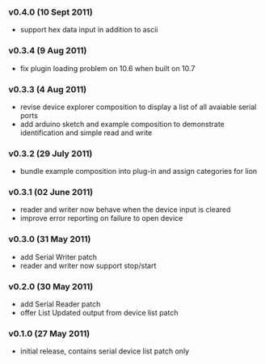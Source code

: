 
### v0.4.0 (10 Sept 2011)
* support hex data input in addition to ascii

### v0.3.4 (9 Aug 2011)
* fix plugin loading problem on 10.6 when built on 10.7

### v0.3.3 (4 Aug 2011)
* revise device explorer composition to display a list of all avaiable serial ports
* add arduino sketch and example composition to demonstrate identification and simple read and write

### v0.3.2 (29 July 2011)
* bundle example composition into plug-in and assign categories for lion

### v0.3.1 (02 June 2011)
* reader and writer now behave when the device input is cleared
* improve error reporting on failure to open device

### v0.3.0 (31 May 2011)
* add Serial Writer patch
* reader and writer now support stop/start

### v0.2.0 (30 May 2011)
* add Serial Reader patch
* offer List Updated output from device list patch

### v0.1.0 (27 May 2011)
* initial release, contains serial device list patch only
